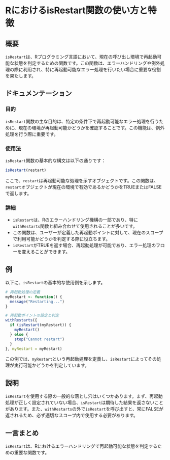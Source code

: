 <!--
Meta Description: # RにおけるisRestart関数の使い方と特徴 ## 概要 `isRestart`は、Rプログラミング言語において、現在の呼び出し環境で再起動可能な状態を判定するための関数です。この関数は、エラーハンドリングや例外処理の際に利用され、特に再起動可能なエラー処理を行いたい場合に重要な役割を果たしま...
Meta Keywords: isrestart, myrestart, restart, この関数は, withrestarts
-->

# RにおけるisRestart関数の使い方と特徴

## 概要
`isRestart`は、Rプログラミング言語において、現在の呼び出し環境で再起動可能な状態を判定するための関数です。この関数は、エラーハンドリングや例外処理の際に利用され、特に再起動可能なエラー処理を行いたい場合に重要な役割を果たします。

## ドキュメンテーション
### 目的
`isRestart`関数の主な目的は、特定の条件下で再起動可能なエラー処理を行うために、現在の環境が再起動可能かどうかを確認することです。この機能は、例外処理を行う際に重要です。

### 使用法
`isRestart`関数の基本的な構文は以下の通りです：

```R
isRestart(restart)
```

ここで、`restart`は再起動可能な処理を示すオブジェクトです。この関数は、`restart`オブジェクトが現在の環境で有効であるかどうかをTRUEまたはFALSEで返します。

### 詳細
- `isRestart`は、Rのエラーハンドリング機構の一部であり、特に`withRestarts`関数と組み合わせて使用されることが多いです。
- この関数は、ユーザーが定義した再起動ポイントに対して、現在のスコープで利用可能かどうかを判定する際に役立ちます。
- `isRestart`がTRUEを返す場合、再起動処理が可能であり、エラー処理のフローを変えることができます。

## 例
以下に、`isRestart`の基本的な使用例を示します。

```R
# 再起動処理の定義
myRestart <- function() {
  message("Restarting...")
}

# 再起動ポイントの設定と判定
withRestarts({
  if (isRestart(myRestart)) {
    myRestart()
  } else {
    stop("Cannot restart")
  }
}, myRestart = myRestart)
```

この例では、`myRestart`という再起動処理を定義し、`isRestart`によってその処理が実行可能かどうかを判定しています。

## 説明
`isRestart`を使用する際の一般的な落とし穴はいくつかあります。まず、再起動処理が正しく設定されていない場合、`isRestart`は期待した結果を返さないことがあります。また、`withRestarts`の外で`isRestart`を呼び出すと、常にFALSEが返されるため、必ず適切なスコープ内で使用する必要があります。

## 一言まとめ
`isRestart`は、Rにおけるエラーハンドリングで再起動可能な状態を判定するための重要な関数です。
